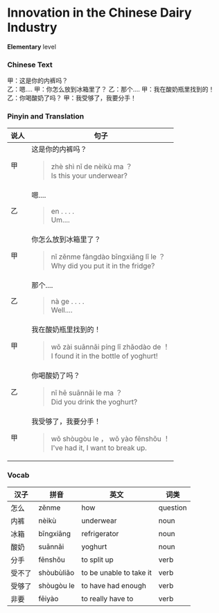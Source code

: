 # Innovation in the Chinese Dairy Industry
**Elementary** level
### Chinese Text
甲：这是你的内裤吗？<br />乙：嗯....
甲：你怎么放到冰箱里了？
乙：那个....
甲：我在酸奶瓶里找到的！
乙：你喝酸奶了吗？
甲：我受够了，我要分手！

### Pinyin and Translation
|说人|句子|
|----|----|
|甲|这是你的内裤吗？<blockquote>zhè shì nǐ de nèikù ma ？<br />Is this your underwear?</blockquote>|
|乙|嗯....<blockquote>en . . . .<br />Um....</blockquote>|
|甲|你怎么放到冰箱里了？<blockquote>nǐ zěnme fàngdào bīngxiāng lǐ le ？<br />Why did you put it in the fridge?</blockquote>|
|乙|那个....<blockquote>nà ge . . . .<br />Well....</blockquote>|
|甲|我在酸奶瓶里找到的！<blockquote>wǒ zài suānnǎi píng lǐ zhǎodào de ！<br />I found it in the bottle of yoghurt!</blockquote>|
|乙|你喝酸奶了吗？<blockquote>nǐ hē suānnǎi le ma ？<br />Did you drink the yoghurt?</blockquote>|
|甲|我受够了，我要分手！<blockquote>wǒ shòugòu le ， wǒ yào fēnshǒu ！<br />I've had it, I want to break up.</blockquote>|
### Vocab
|汉子|拼音|英文|词类|
|----|----|----|----|
|怎么|zěnme|how|question|
|内裤|nèikù|underwear|noun|
|冰箱|bīngxiāng|refrigerator|noun|
|酸奶|suānnǎi|yoghurt|noun|
|分手|fēnshǒu|to split up|verb|
|受不了|shòubùliǎo|to be unable to take it|verb|
|受够了|shòugòu le|to have had enough|verb|
|非要|fēiyào|to really have to|verb|